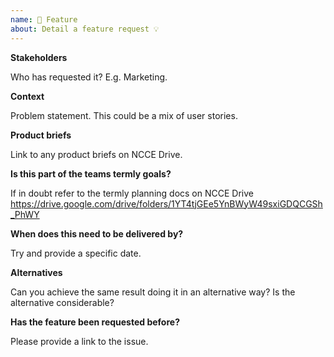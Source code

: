 ```yaml
---
name: 🚀 Feature
about: Detail a feature request 💡
---
```


**Stakeholders**

Who has requested it? E.g. Marketing.

**Context**

Problem statement. This could be a mix of user stories.

**Product briefs**

Link to any product briefs on NCCE Drive.

**Is this part of the teams termly goals?**

If in doubt refer to the termly planning docs on NCCE Drive https://drive.google.com/drive/folders/1YT4tjGEe5YnBWyW49sxiGDQCGSh_PhWY

**When does this need to be delivered by?**

Try and provide a specific date.

**Alternatives**

Can you achieve the same result doing it in an alternative way? Is the alternative considerable?

**Has the feature been requested before?**

Please provide a link to the issue.
